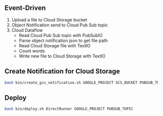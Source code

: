 ## Event-Driven 

1. Upload a file to Cloud Storage bucket
2. Object Notification send to Cloud Pub Sub topic
3. Cloud Dataflow
    - Read Cloud Pub Sub topic with PubSubIO
    - Parse object notification json to get file path
    - Read Cloud Storage file with TextIO
    - Count words
    - Write new file to Cloud Storage with TextIO

## Create Notification for Cloud Storage

```bash
bash bin/create_gcs_notification.sh GOOGLE_PROJECT GCS_BUCKET PUBSUB_TOPIC
``` 

## Deploy

```bash
bash bin/deploy.sh DirectRunner GOOGLE_PROJECT PUBSUB_TOPIC
```
